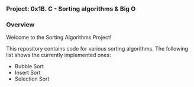 ### <strong>Project</strong>: 0x1B. C - Sorting algorithms & Big O
### Overview

Welcome to the Sorting Algorithms Project!

This repository contains code for various sorting algorithms. The following list shows the currently implemented ones:
- Bubble Sort
- Insert Sort
- Selection Sort